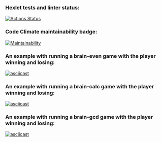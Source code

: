 ### Hexlet tests and linter status:
[![Actions Status](https://github.com/aabknd/php-project-45/workflows/hexlet-check/badge.svg)](https://github.com/aabknd/php-project-45/actions)

### Code Climate maintainability badge:
[![Maintainability](https://api.codeclimate.com/v1/badges/0dde9581c7db6f2cd703/maintainability)](https://codeclimate.com/github/aabknd/php-project-45/maintainability)

### An example with running a brain-even game with the player winning and losing:
[![asciicast](https://asciinema.org/a/GMWzqNBctY9BhGsShdXWLIlDt.svg)](https://asciinema.org/a/GMWzqNBctY9BhGsShdXWLIlDt)

### An example with running a brain-calc game with the player winning and losing:
[![asciicast](https://asciinema.org/a/dh5NaWKXZ7u74S3fEKicikP9g.svg)](https://asciinema.org/a/dh5NaWKXZ7u74S3fEKicikP9g)

### An example with running a brain-gcd game with the player winning and losing:
[![asciicast](https://asciinema.org/a/TdfaCTJq94qFhQrFfvGJeuMHq.svg)](https://asciinema.org/a/TdfaCTJq94qFhQrFfvGJeuMHq)
